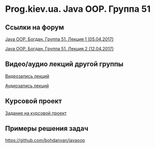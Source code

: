 Prog.kiev.ua. Java OOP. Группа 51
===

## Cсылки на форум

[Java OOP. Богдан. Группа 51. Лекция 1 (05.04.2017)](https://prog.kiev.ua/forum/index.php/topic,2868.0.html)

[Java OOP. Богдан. Группа 51. Лекция 2 (12.04.2017)](https://prog.kiev.ua/forum/index.php/topic,2874.0.html)

## Видео/аудио лекций другой группы

[Видеозапись лекций](https://mega.nz/#F!fI9ACBqB)

[Аудиозапись лекций](https://mega.nz/#F!iIUhgL5T)

## Курсовой проект

[Задание на курсовой проект](https://docs.google.com/document/d/1BD_RtdtKI4MZylI_UGOGdE8_d2CZTZnfVCWwirvSVbU/edit)

## Примеры решения задач

https://github.com/bohdanvan/javaoop

